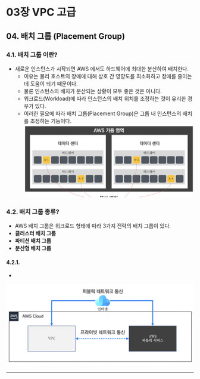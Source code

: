 # 03장 VPC 고급
## 04. 배치 그룹 (Placement Group)

### 4.1. 배치 그룹 이란?
- 새로운 인스턴스가 시작되면 AWS 에서도 하드웨어에 최대한 분산하여 배치한다.
  - 이유는 물리 호스트의 장애에 대해 상호 간 영향도를 최소화하고 장애를 줄이는 데 도움이 되기 때문이다.
  - 물론 인스턴스의 배치가 분산되는 상황이 모두 좋은 것은 아니다.
  - 워크로드(Workload)에 따라 인스턴스의 배치 위치를 조정하는 것이 유리한 경우가 있다.
  - 이러한 필요에 따라 배치 그룹(Placement Group)은 그룹 내 인스턴스의 배치를 조정하는 기능이다.
![기본적인 인스턴스 배치](../img/basicInstanceBatch.png) 

### 4.2. 배치 그룹 종류? 
- AWS 배치 그룹은 워크로드 형태에 따라 3가지 전략의 배치 그룹이 있다.
- **클러스터 배치 그룹**
- **파티션 배치 그룹**
- **분산형 배치 그룹**

#### 4.2.1. 
- 
![VPC와 AWS 퍼블릭 서비스 간 통신 (퍼블릭/프라이빗)](../img/VPCAndAWSPublicCommunication.png)

---